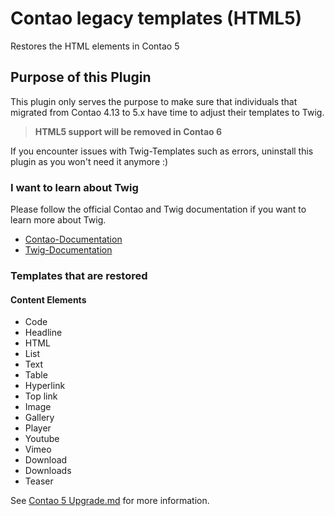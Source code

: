 # Contao legacy templates (HTML5)

Restores the HTML elements in Contao 5

## Purpose of this Plugin

This plugin only serves the purpose to make sure that individuals that migrated from Contao 4.13 to 5.x have time to
adjust their templates to Twig.

> **HTML5 support will be removed in Contao 6**

If you encounter issues with Twig-Templates such as errors, uninstall this plugin as you won't need it anymore :)

### I want to learn about Twig

Please follow the official Contao and Twig documentation if you want to learn more about Twig.

* [Contao-Documentation](https://docs.contao.org/manual/en/layout/templates/twig/)
* [Twig-Documentation](https://twig.symfony.com/doc/)

### Templates that are restored

#### Content Elements

* Code
* Headline
* HTML
* List
* Text
* Table
* Hyperlink
* Top link
* Image
* Gallery
* Player
* Youtube
* Vimeo
* Download
* Downloads
* Teaser

See [Contao 5 Upgrade.md](https://github.com/contao/contao/blob/5.3/UPGRADE.md#content-elements) for more information.

